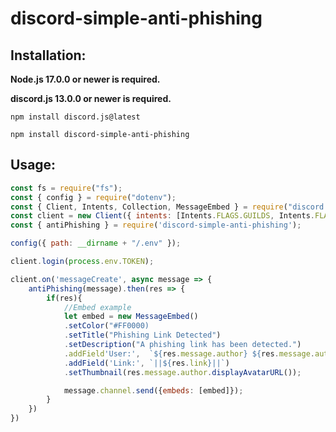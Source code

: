 # discord-simple-anti-phishing

## Installation:

**Node.js 17.0.0 or newer is required.**

**discord.js 13.0.0 or newer is required.**

```sh-session
npm install discord.js@latest
```
```sh-session
npm install discord-simple-anti-phishing
```

## Usage:

```js
const fs = require("fs");
const { config } = require("dotenv");
const { Client, Intents, Collection, MessageEmbed } = require("discord.js");
const client = new Client({ intents: [Intents.FLAGS.GUILDS, Intents.FLAGS.GUILD_MEMBERS, Intents.FLAGS.GUILD_MESSAGES,]);
const { antiPhishing } = require('discord-simple-anti-phishing');

config({ path: __dirname + "/.env" });

client.login(process.env.TOKEN);

client.on('messageCreate', async message => {
    antiPhishing(message).then(res => {
        if(res){
            //Embed example
            let embed = new MessageEmbed() 
            .setColor("#FF0000)    
            .setTitle("Phishing Link Detected")     
            .setDescription("A phishing link has been detected.") 
            .addField'User:',  `${res.message.author} ${res.message.author.id}`)
            .addField('Link:', `||${res.link}||`)
            .setThumbnail(res.message.author.displayAvatarURL());

            message.channel.send({embeds: [embed]});
        }
    })
})
```
